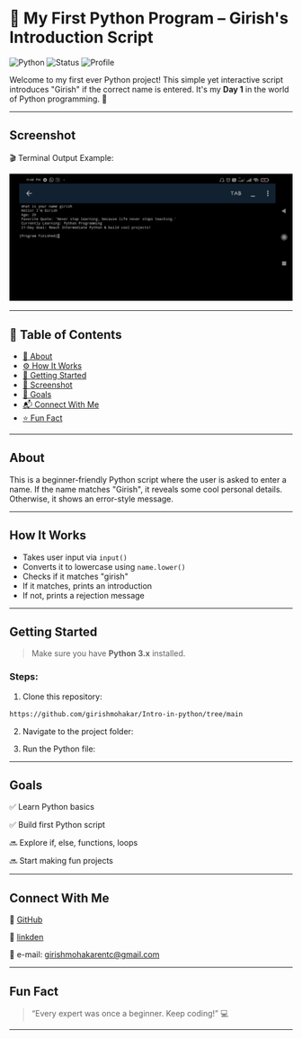 # 🚀 My First Python Program – Girish's Introduction Script

![Python](https://img.shields.io/badge/Python-3.10-blue?logo=python)
![Status](https://img.shields.io/badge/Status-Day%201%20Complete-success)
![Profile](https://img.shields.io/badge/Made%20by-Girish-orange)

Welcome to my first ever Python project! This simple yet interactive script introduces "Girish" if the correct name is entered. It's my **Day 1** in the world of Python programming. 🐍

---

## Screenshot

🎬 Terminal Output Example:

![screenshot](Screenshot_2025-06-20-23-49-28-138_ru.iiec.pydroid3.jpg)

---

## 🧭 Table of Contents

- [📌 About](#about)
- [⚙️ How It Works](#how-it-works)
- [🚀 Getting Started](#getting-started)
- [📸 Screenshot](#screenshot)
- [🎯 Goals](#goals)
- [📬 Connect With Me](#connect-with-me)
- [⭐ Fun Fact](#fun-fact)

---

## About

This is a beginner-friendly Python script where the user is asked to enter a name. If the name matches "Girish", it reveals some cool personal details. Otherwise, it shows an error-style message.

---

## How It Works

- Takes user input via `input()`
- Converts it to lowercase using `name.lower()`
- Checks if it matches "girish"
- If it matches, prints an introduction
- If not, prints a rejection message

---

## Getting Started

> Make sure you have **Python 3.x** installed.

###  Steps:

1. Clone this repository:
```bash
https://github.com/girishmohakar/Intro-in-python/tree/main
```

2. Navigate to the project folder:

3. Run the Python file:

---

## Goals

✅ Learn Python basics

✅ Build first Python script

🔜 Explore if, else, functions, loops

🔜 Start making fun projects



---

##  Connect With Me

🔗 [GitHub](https://github.com/dashboard)

🔗 [linkden](https://www.linkedin.com/in/girish-mohakar-96b9ab257?utm_source=share&utm_campaign=share_via&utm_content=profile&utm_medium=android_app)

🔗 e-mail: girishmohakarentc@gmail.com

---

## Fun Fact

> “Every expert was once a beginner. Keep coding!” 💻



---
